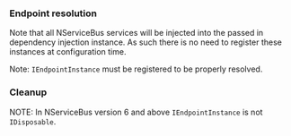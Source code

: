 
### Endpoint resolution

Note that all NServiceBus services will be injected into the passed in dependency injection instance. As such there is no need to register these instances at configuration time. 

Note: `IEndpointInstance` must be registered to be properly resolved.


### Cleanup

NOTE: In NServiceBus version 6 and above `IEndpointInstance` is not `IDisposable`.

